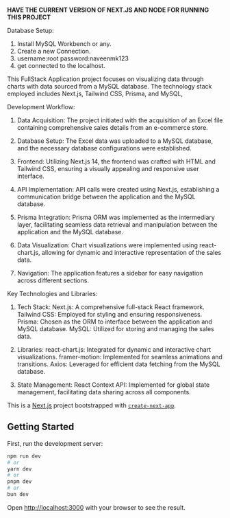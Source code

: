 ************HAVE THE CURRENT VERSION OF NEXT.JS AND NODE FOR RUNNING THIS PROJECT************

Database Setup:
1. Install MySQL Workbench or any.
2. Create a new Connection.
3. username:root   password:naveenmk123
4. get connected to the localhost.



This FullStack Application project focuses on visualizing data through charts with data sourced from a MySQL database. The technology stack employed includes Next.js, Tailwind CSS, Prisma, and MySQL, 


Development Workflow:

1. Data Acquisition:
The project initiated with the acquisition of an Excel file containing comprehensive sales details from an e-commerce store.

2. Database Setup:
The Excel data was uploaded to a MySQL database, and the necessary database configurations were established.

3. Frontend:
Utilizing Next.js 14, the frontend was crafted with HTML and Tailwind CSS, ensuring a visually appealing and responsive user interface.

4. API Implementation:
API calls were created using Next.js, establishing a communication bridge between the application and the MySQL database.

5. Prisma Integration:
Prisma ORM was implemented as the intermediary layer, facilitating seamless data retrieval and manipulation between the application and the MySQL database.

6. Data Visualization:
Chart visualizations were implemented using react-chart.js, allowing for dynamic and interactive representation of the sales data.

7. Navigation:
The application features a sidebar for easy navigation across different sections.



Key Technologies and Libraries:

1. Tech Stack:
Next.js: A comprehensive full-stack React framework.
Tailwind CSS: Employed for styling and ensuring responsiveness.
Prisma: Chosen as the ORM to interface between the application and MySQL database.
MySQL: Utilized for storing and managing the sales data.

2. Libraries:
react-chart.js: Integrated for dynamic and interactive chart visualizations.
framer-motion: Implemented for seamless animations and transitions.
Axios: Leveraged for efficient data fetching from the MySQL database.

3. State Management:
React Context API: Implemented for global state management, facilitating data sharing across all components.


This is a [Next.js](https://nextjs.org/) project bootstrapped with [`create-next-app`](https://github.com/vercel/next.js/tree/canary/packages/create-next-app).

## Getting Started

First, run the development server:

```bash
npm run dev
# or
yarn dev
# or
pnpm dev
# or
bun dev
```

Open [http://localhost:3000](http://localhost:3000) with your browser to see the result.
